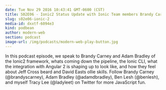 ```yaml
---
date: Tue Nov 29 2016 10:43:41 GMT-0600 (CST)
title: S02E06 - Ionic2 Status Update with Ionic Team members Brandy Carney and Adam Bradley
slug: s02e06-ionic-2
media-id: dxxtf-6094e3
kind: podbean
author: modern-web
section: podcast
image-url: /img/podcasts/modern-web-play-button.jpg
---
```

In this podcast episode, we speak to Brandy Carney and Adam Bradley of the Ionic2 framework, whats coming down the pipeline, the Ionic CLI, what the integration with Angular 2 is shaping up to look like, and how they feel about Jeff Cross beard and David Easts ollie skills. Follow Brandy Carney (@brandyscarney), Adam Bradley (@adamdbradley), Ben Lesh (@benlesh), and myself Tracy Lee (@ladyleet) on Twitter for more JavaScript fun.
